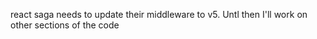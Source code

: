 react saga needs to update their middleware to v5. Untl then I'll work on other sections of the code
